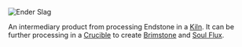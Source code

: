 ![Ender Slag](item:betterwithmods:material@39)

An intermediary product from processing Endstone in a [Kiln](../blocks/kiln.md). It can be further processing in a [Crucible](../blocks/crucible.md) to create [Brimstone](brimstone.md) and [Soul Flux](soul_flux.md).
